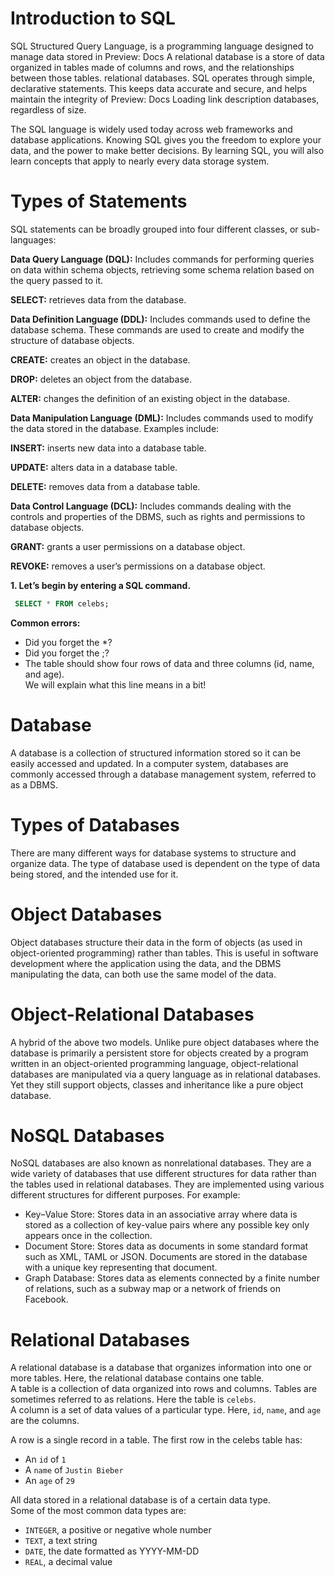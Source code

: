 # Introduction to SQL

SQL Structured Query Language, is a programming language designed to manage data stored in 
Preview: Docs A relational database is a store of data organized in tables made of columns and rows, and the relationships between those tables.
relational databases. SQL operates through simple, declarative statements. This keeps data accurate and secure, and helps maintain the integrity of 
Preview: Docs Loading link description
databases, regardless of size.

The SQL language is widely used today across web frameworks and database applications. Knowing SQL gives you the freedom to explore your data, and the power to make better decisions. By learning SQL, you will also learn concepts that apply to nearly every data storage system.

# Types of Statements

SQL statements can be broadly grouped into four different classes, or sub-languages:

**Data Query Language (DQL):** Includes commands for performing queries on data within schema objects, retrieving some schema relation based on the query passed to it.

**SELECT:** retrieves data from the database.

**Data Definition Language (DDL):** Includes commands used to define the database schema. These commands are used to create and modify the structure of database objects.

**CREATE:** creates an object in the database.

**DROP:** deletes an object from the database.

**ALTER:** changes the definition of an existing object in the database.

**Data Manipulation Language (DML):** Includes commands used to modify the data stored in the database. Examples include:

**INSERT:** inserts new data into a database table.

**UPDATE:** alters data in a database table.

**DELETE:** removes data from a database table.

**Data Control Language (DCL):** Includes commands dealing with the controls and properties of the DBMS, such as rights and permissions to database objects.

**GRANT:** grants a user permissions on a database object.

**REVOKE:** removes a user’s permissions on a database object.


**1. Let’s begin by entering a SQL command.**

```SQL
 SELECT * FROM celebs;
```

**Common errors:**                 
* Did you forget the *?           
* Did you forget the ;?               
* The table should show four rows of data and three columns (id, name, and age).            
We will explain what this line means in a bit!

# Database

A database is a collection of structured information stored so it can be easily accessed and updated. In a computer system, databases are commonly accessed through a database management system, referred to as a DBMS.

# Types of Databases
There are many different ways for database systems to structure and organize data. The type of database used is dependent on the type of data being stored, and the intended use for it.

# Object Databases
Object databases structure their data in the form of objects (as used in object-oriented programming) rather than tables. This is useful in software development where the application using the data, and the DBMS manipulating the data, can both use the same model of the data.

# Object-Relational Databases
A hybrid of the above two models. Unlike pure object databases where the database is primarily a persistent store for objects created by a program written in an object-oriented programming language, object-relational databases are manipulated via a query language as in relational databases. Yet they still support objects, classes and inheritance like a pure object database.

# NoSQL Databases
NoSQL databases are also known as nonrelational databases. They are a wide variety of databases that use different structures for data rather than the tables used in relational databases. They are implemented using various different structures for different purposes. For example:

* Key–Value Store: Stores data in an associative array where data is stored as a collection of key-value pairs where any possible key only appears once in the collection.            
* Document Store: Stores data as documents in some standard format such as XML, TAML or JSON. Documents are stored in the database with a unique key representing that document.                  
* Graph Database: Stores data as elements connected by a finite number of relations, such as a subway map or a network of friends on Facebook.
  
# Relational Databases

 A relational database is a database that organizes information into one or more tables. Here, the relational database contains one table.                
 A table is a collection of data organized into rows and columns. Tables are sometimes referred to as relations. Here the table is `celebs`.                        
 A column is a set of data values of a particular type. Here, `id`, `name`, and `age` are the columns.           

 A row is a single record in a table. The first row in the celebs table has:                
* An `id` of `1`                
* A `name` of `Justin Bieber`
* An `age` of `29`

All data stored in a relational database is of a certain data type.       
Some of the most common data types are:          
* `INTEGER`, a positive or negative whole number
* `TEXT`, a text string
* `DATE`, the date formatted as YYYY-MM-DD
* `REAL`, a decimal value















